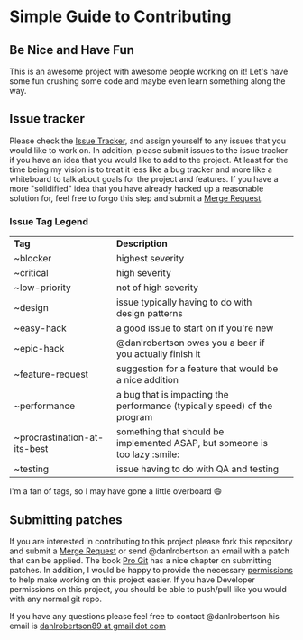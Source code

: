 # Simple Guide to Contributing

## Be Nice and Have Fun

This is an awesome project with awesome people working on it! Let's have some fun crushing some code and maybe even learn something along the way.

## Issue tracker

Please check the [Issue Tracker](https://gitlab.com/danlrobertson/palantiri/issues), and assign yourself to any issues that you would like to work on.
In addition, please submit issues to the issue tracker if you have an idea that you would like to add to the project. At least for the time being my
vision is to treat it less like a bug tracker and more like a whiteboard to talk about goals for the project and features. If you have a more "solidified"
idea that you have already hacked up a reasonable solution for, feel free to forgo this step and submit a [Merge Request](https://gitlab.com/danlrobertson/palantiri/merge_requests).

### Issue Tag Legend

<table>
<tr>
  <td><b>Tag</b></td>
  <td><b>Description</b></td>
<tr>
  <td>~blocker</td>
  <td>highest severity</td>
</tr>
<tr>
  <td>~critical</td>
  <td>high severity</td>
</tr>
<tr>
  <td>~low-priority</td>
  <td>not of high severity</td>
</tr>
<tr>
  <td>~design</td>
  <td>issue typically having to do with design patterns</td>
</tr>
<tr>
  <td>~easy-hack</td>
  <td>a good issue to start on if you're new</td>
</tr>
<tr>
  <td>~epic-hack</td>
  <td> @danlrobertson owes you a beer if you actually finish it<td>
</tr>
<tr>
  <td>~feature-request</td>
  <td>suggestion for a feature that would be a nice addition</td>
</tr>
<tr>
  <td>~performance</td>
  <td>a bug that is impacting the performance (typically speed) of the program</td>
</td>
<tr>
  <td>~procrastination-at-its-best</td>
  <td>something that should be implemented ASAP, but someone is too lazy :smile: </td>
</tr>
<tr>
  <td>~testing</td>
  <td>issue having to do with QA and testing</td>
</tr>
</table>

I'm a fan of tags, so I may have gone a little overboard :smile:

## Submitting patches

If you are interested in contributing to this project please fork this repository and submit a [Merge Request](https://gitlab.com/danlrobertson/palantiri/merge_requests) or
send @danlrobertson an email with a patch that can be applied. The book [Pro Git](https://git-scm.com/book/en/v2/Distributed-Git-Contributing-to-a-Project) has a nice chapter
on submitting patches. In addition, I would be happy to provide the necessary
[permissions](https://gitlab.com/gitlab-org/gitlab-ce/blob/master/doc/permissions/permissions.md) to help make working on this project easier. If you have Developer permissions
on this project, you should be able to push/pull like you would with any normal git repo.

If you have any questions please feel free to contact @danlrobertson his email is <a href="mailto:danlrobertson@gmail.com">danlrobertson89 at gmail dot com</a>
